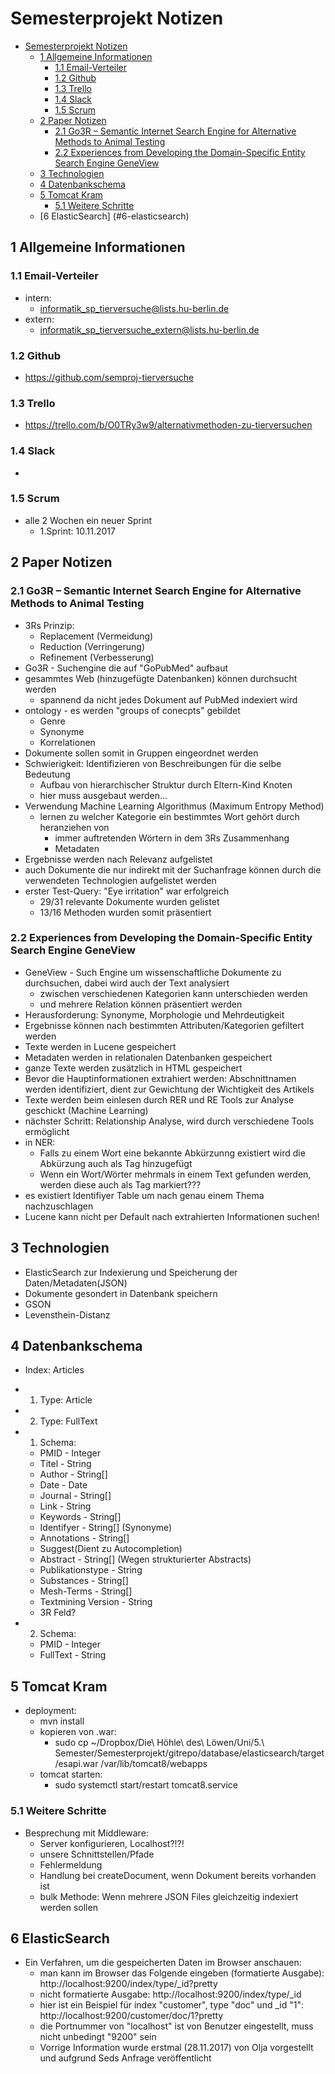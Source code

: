 # Semesterprojekt Notizen
<!-- TOC depthFrom:1 depthTo:6 withLinks:1 updateOnSave:1 orderedList:0 -->

- [Semesterprojekt Notizen](#semesterprojekt-notizen)
	- [1 Allgemeine Informationen](#1-allgemeine-informationen)
		- [1.1 Email-Verteiler](#11-email-verteiler)
		- [1.2 Github](#12-github)
		- [1.3 Trello](#13-trello)
		- [1.4 Slack](#14-slack)
		- [1.5 Scrum](#15-scrum)
	- [2 Paper Notizen](#2-paper-notizen)
		- [2.1 Go3R – Semantic Internet Search Engine for Alternative Methods to Animal Testing](#21-go3r-semantic-internet-search-engine-for-alternative-methods-to-animal-testing)
		- [2.2 Experiences from Developing the Domain-Specific Entity Search Engine GeneView](#22-experiences-from-developing-the-domain-specific-entity-search-engine-geneview)
	- [3 Technologien](#3-technologien)
	- [4 Datenbankschema](#4-datenbankschema)
	- [5 Tomcat Kram](#5-tomcat-kram)
		- [5.1 Weitere Schritte](#51-weitere-schritte)
	- [6 ElasticSearch] (#6-elasticsearch)

<!-- /TOC -->


## 1 Allgemeine Informationen

### 1.1 Email-Verteiler
* intern:
  - informatik_sp_tierversuche@lists.hu-berlin.de
* extern:
  - informatik_sp_tierversuche_extern@lists.hu-berlin.de

### 1.2 Github
* https://github.com/semproj-tierversuche

### 1.3 Trello
* https://trello.com/b/O0TRy3w9/alternativmethoden-zu-tierversuchen

### 1.4 Slack
*

### 1.5 Scrum
* alle 2 Wochen ein neuer Sprint
  - 1.Sprint: 10.11.2017

## 2 Paper Notizen

### 2.1 Go3R – Semantic Internet Search Engine for Alternative Methods to Animal Testing

* 3Rs Prinzip:
  - Replacement (Vermeidung)
  - Reduction (Verringerung)
  - Refinement (Verbesserung)
* Go3R - Suchengine die auf "GoPubMed" aufbaut
* gesammtes Web (hinzugefügte Datenbanken) können durchsucht werden
  - spannend da nicht jedes Dokument auf PubMed indexiert wird
* ontology - es werden "groups of conecpts" gebildet
  - Genre
  - Synonyme
  - Korrelationen
* Dokumente sollen somit in Gruppen eingeordnet werden
* Schwierigkeit: Identifizieren von Beschreibungen für die selbe Bedeutung
  - Aufbau von hierarchischer Struktur durch Eltern-Kind Knoten
  - hier muss ausgebaut werden...
* Verwendung Machine Learning Algorithmus (Maximum Entropy Method)
  - lernen zu welcher Kategorie ein bestimmtes Wort gehört durch heranziehen von
    - immer auftretenden Wörtern in dem 3Rs Zusammenhang
    - Metadaten
* Ergebnisse werden nach Relevanz aufgelistet
* auch Dokumente die nur indirekt mit der Suchanfrage können durch die verwendeten Technologien aufgelistet werden
* erster Test-Query: "Eye irritation" war erfolgreich
  - 29/31 relevante Dokumente wurden gelistet
  - 13/16 Methoden wurden somit präsentiert


### 2.2 Experiences from Developing the Domain-Specific Entity Search Engine GeneView
* GeneView - Such Engine um wissenschaftliche Dokumente zu durchsuchen, dabei wird auch der Text analysiert
  - zwischen verschiedenen Kategorien kann unterschieden werden
  - und mehrere Relation können präsentiert werden
* Herausforderung: Synonyme, Morphologie und Mehrdeutigkeit
* Ergebnisse können nach bestimmten Attributen/Kategorien gefiltert werden
* Texte werden in Lucene gespeichert
* Metadaten werden in relationalen Datenbanken gespeichert
* ganze Texte werden zusätzlich in HTML gespeichert
* Bevor die Hauptinformationen extrahiert werden: Abschnittnamen werden identifiziert, dient zur Gewichtung der Wichtigkeit des Artikels
* Texte werden beim einlesen durch RER und RE Tools zur Analyse geschickt (Machine Learning)
* nächster Schritt: Relationship Analyse, wird durch verschiedene Tools ermöglicht
* in NER:
  - Falls zu einem Wort eine bekannte Abkürzunng existiert wird die Abkürzung auch als Tag hinzugefügt
  - Wenn ein Wort/Wörter mehrmals in einem Text gefunden werden, werden diese auch als Tag markiert???
* es existiert Identifiyer Table um nach genau einem Thema nachzuschlagen
* Lucene kann nicht per Default nach extrahierten Informationen suchen!

## 3 Technologien
* ElasticSearch zur Indexierung und Speicherung der Daten/Metadaten(JSON)
* Dokumente gesondert in Datenbank speichern
* GSON
* Levensthein-Distanz


## 4 Datenbankschema

* Index: Articles
* 1. Type: Article
* 2. Type: FullText

* 1. Schema:

  - PMID - Integer
  - Titel - String
  - Author - String[]
  - Date - Date
  - Journal - String[]
  - Link - String
  - Keywords - String[]
  - Identifyer - String[]	(Synonyme)
  - Annotations - String[]
  - Suggest(Dient zu Autocompletion)
  - Abstract - String[] (Wegen strukturierter Abstracts)
  - Publikationstype - String
  - Substances - String[]
  - Mesh-Terms - String[]
  - Textmining Version - String
  - 3R Feld?

* 2. Schema:
  - PMID - Integer
  - FullText - String


## 5 Tomcat Kram
* deployment:
	- mvn install
	- kopieren von .war:
		- sudo cp ~/Dropbox/Die\ Höhle\ des\ Löwen/Uni/5.\ Semester/Semesterprojekt/gitrepo/database/elasticsearch/target/esapi.war /var/lib/tomcat8/webapps      
	- tomcat starten:
		- sudo systemctl start/restart tomcat8.service

### 5.1 Weitere Schritte
* Besprechung mit Middleware:
	- Server konfigurieren, Localhost?!?!
	- unsere Schnittstellen/Pfade
	- Fehlermeldung
	- Handlung bei createDocument, wenn Dokument bereits vorhanden ist
	- bulk Methode: Wenn mehrere JSON Files gleichzeitig indexiert werden sollen

	
## 6 ElasticSearch
* Ein Verfahren, um die gespeicherten Daten im Browser anschauen:
	- man kann im Browser das Folgende eingeben (formatierte Ausgabe): http://localhost:9200/index/type/_id?pretty
	- nicht formatierte Ausgabe: http://localhost:9200/index/type/_id
	- hier ist ein Beispiel für index "customer", type "doc" und _id "1": http://localhost:9200/customer/doc/1?pretty
	- die Portnummer von "localhost" ist von Benutzer eingestellt, muss nicht unbedingt "9200" sein
	- Vorrige Information wurde erstmal (28.11.2017) von Olja vorgestellt und aufgrund Seds Anfrage veröffentlicht